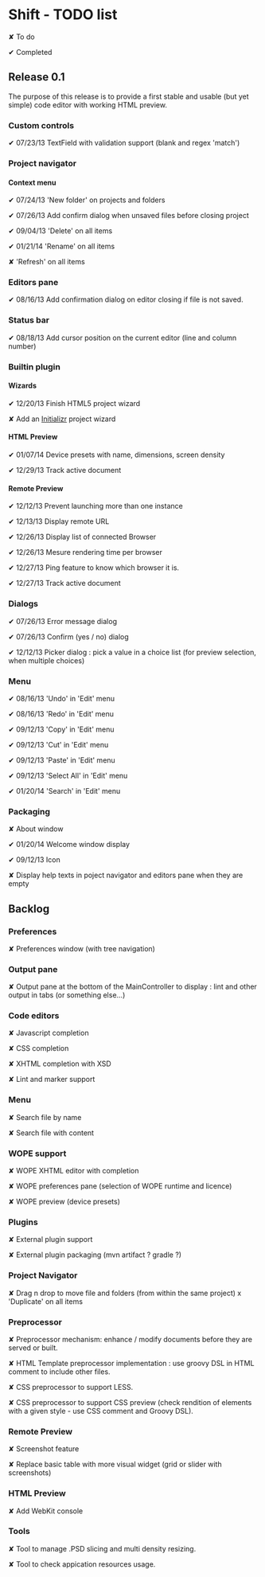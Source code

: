 
# Shift - TODO list

<t>✘</t> To do

<d>✔</d> Completed

## Release 0.1

The purpose of this release is to provide a first stable and usable (but yet simple) code editor with working HTML preview.


### Custom controls

<d>✔ 07/23/13</d> TextField with validation support (blank and regex 'match')

### Project navigator

#### Context menu  

<d>✔ 07/24/13</d> 'New folder' on projects and folders  

<d>✔ 07/26/13</d> Add confirm dialog when unsaved files before closing project  

<d>✔ 09/04/13</d> 'Delete' on all items  

<d>✔ 01/21/14</d> 'Rename' on all items    

<t>✘</t> 'Refresh' on all items

### Editors pane

<d>✔ 08/16/13</d> Add confirmation dialog on editor closing if file is not saved.

### Status bar


<d>✔ 08/18/13</d> Add cursor position on the current editor (line and column number)

### Builtin plugin

#### Wizards

<d>✔ 12/20/13</d> Finish HTML5 project wizard  

<t>✘</t> Add an [Initializr](http://www.initializr.com/) project wizard

#### HTML Preview

<d>✔ 01/07/14</d> Device presets with name, dimensions, screen density  

<d>✔ 12/29/13</d> Track active document  

#### Remote Preview

<d>✔ 12/12/13</d> Prevent launching more than one instance

<d>✔ 12/13/13</d> Display remote URL

<d>✔ 12/26/13</d> Display list of connected Browser

<d>✔ 12/26/13</d> Mesure rendering time per browser

<d>✔ 12/27/13</d> Ping feature to know which browser it is.

<d>✔ 12/27/13</d> Track active document 


### Dialogs

<d>✔ 07/26/13</d> Error message dialog  

<d>✔ 07/26/13</d> Confirm (yes / no) dialog  

<d>✔ 12/12/13</d> Picker dialog : pick a value in a choice list (for preview selection, when multiple choices)

### Menu

<d>✔ 08/16/13</d> 'Undo' in 'Edit' menu  

<d>✔ 08/16/13</d> 'Redo' in 'Edit' menu  

<d>✔ 09/12/13</d> 'Copy' in 'Edit' menu  

<d>✔ 09/12/13</d> 'Cut' in 'Edit' menu  

<d>✔ 09/12/13</d> 'Paste' in 'Edit' menu  

<d>✔ 09/12/13</d> 'Select All' in 'Edit' menu  

<d>✔ 01/20/14</d> 'Search' in 'Edit' menu

### Packaging

<t>✘</t> About window  

<d>✔ 01/20/14</d> Welcome window display

<d>✔ 09/12/13</d> Icon

<t>✘</t> Display help texts in poject navigator and editors pane when they are empty


## Backlog

### Preferences

<t>✘</t> Preferences window (with tree navigation)

### Output pane

<t>✘</t> Output pane at the bottom of the MainController to display : lint and other output in tabs (or something else...)

### Code editors

<t>✘</t> Javascript completion  

<t>✘</t> CSS completion  

<t>✘</t> XHTML completion  with XSD

<t>✘</t> Lint and marker support

### Menu

<t>✘</t> Search file by name

<t>✘</t> Search file with content

### WOPE support

<t>✘</t> WOPE XHTML editor with completion  

<t>✘</t> WOPE preferences pane (selection of WOPE runtime and licence)  

<t>✘</t> WOPE preview (device presets)

### Plugins

<t>✘</t> External plugin support

<t>✘</t> External plugin packaging (mvn artifact ? gradle ?)

### Project Navigator

<t>✘</t> Drag n drop to move file and folders (from within the same project)
<t>x</t> 'Duplicate' on all items

### Preprocessor

<t>✘</t> Preprocessor mechanism: enhance / modify documents before they are served or built.

<t>✘</t> HTML Template preprocessor implementation : use groovy DSL in HTML comment to include other files.

<t>✘</t> CSS preprocessor to support LESS.

<t>✘</t> CSS preprocessor to support CSS preview (check rendition of elements with a given style - use CSS comment and Groovy DSL).

### Remote Preview

<t>✘</t> Screenshot feature

<t>✘</t> Replace basic table with more visual widget (grid or slider with screenshots)

### HTML Preview

<t>✘</t> Add WebKit console  

### Tools

<t>✘</t> Tool to manage .PSD slicing and multi density resizing.

<t>✘</t> Tool to check appication resources usage.
